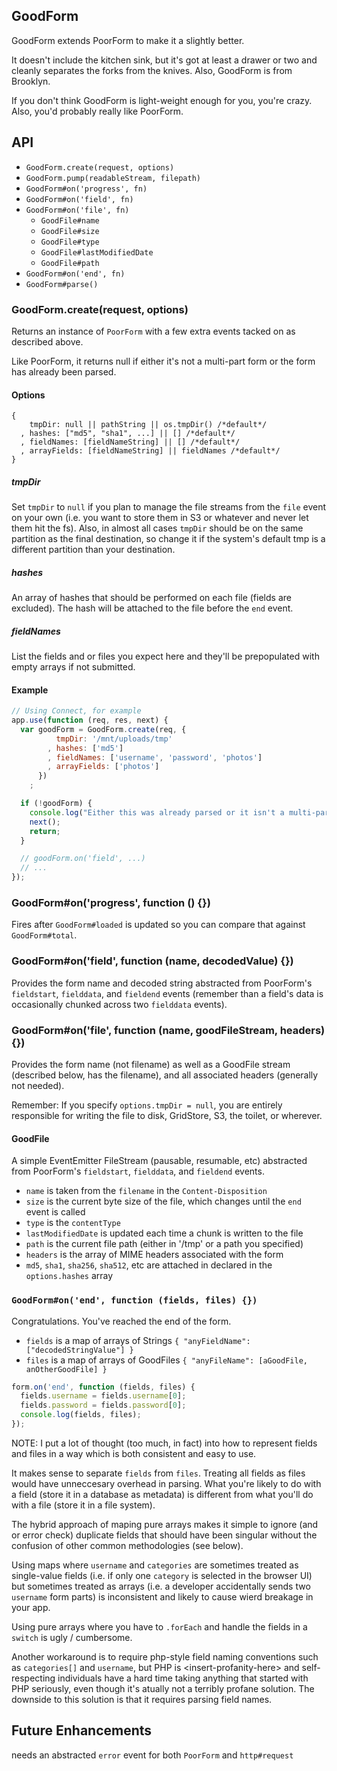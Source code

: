 ## GoodForm

GoodForm extends PoorForm to make it a slightly better.

It doesn't include the kitchen sink, but it's got at least a drawer or two and cleanly separates the forks from the knives. Also, GoodForm is from Brooklyn.

If you don't think GoodForm is light-weight enough for you, you're crazy.
Also, you'd probably really like PoorForm.

## API

  * `GoodForm.create(request, options)`
  * `GoodForm.pump(readableStream, filepath)`
  * `GoodForm#on('progress', fn)`
  * `GoodForm#on('field', fn)`
  * `GoodForm#on('file', fn)`
    * `GoodFile#name`
    * `GoodFile#size`
    * `GoodFile#type`
    * `GoodFile#lastModifiedDate`
    * `GoodFile#path`
  * `GoodForm#on('end', fn)`
  * `GoodForm#parse()`

### GoodForm.create(request, options)

Returns an instance of `PoorForm` with a few extra events tacked on as described above.

Like PoorForm, it returns null if either it's not a multi-part form or the form has already been parsed.

#### Options

    {
        tmpDir: null || pathString || os.tmpDir() /*default*/
      , hashes: ["md5", "sha1", ...] || [] /*default*/
      , fieldNames: [fieldNameString] || [] /*default*/
      , arrayFields: [fieldNameString] || fieldNames /*default*/
    }

##### tmpDir

Set `tmpDir` to `null` if you plan to manage the file streams from the `file` event on your own
(i.e. you want to store them in S3 or whatever and never let them hit the fs).
Also, in almost all cases `tmpDir` should be on the same partition as the final destination,
so change it if the system's default tmp is a different partition than your destination.

##### hashes

An array of hashes that should be performed on each file (fields are excluded).
The hash will be attached to the file before the `end` event.

##### fieldNames

List the fields and or files you expect here and they'll be prepopulated with empty arrays if not submitted.

#### Example

```javascript
// Using Connect, for example
app.use(function (req, res, next) {
  var goodForm = GoodForm.create(req, {
          tmpDir: '/mnt/uploads/tmp'
        , hashes: ['md5']
        , fieldNames: ['username', 'password', 'photos']
        , arrayFields: ['photos']
      })
    ;

  if (!goodForm) {
    console.log("Either this was already parsed or it isn't a multi-part form");
    next();
    return;
  }

  // goodForm.on('field', ...)
  // ...
});
```

### GoodForm#on('progress', function () {})

Fires after `GoodForm#loaded` is updated so you can compare that against `GoodForm#total`.

### GoodForm#on('field', function (name, decodedValue) {})

Provides the form name and decoded string
abstracted from PoorForm's `fieldstart`, `fielddata`, and `fieldend` events
(remember than a field's data is occasionally chunked across two `fielddata` events).

### GoodForm#on('file', function (name, goodFileStream, headers) {})

Provides the form name (not filename) as well as a GoodFile stream (described below, has the filename),
and all associated headers (generally not needed).

Remember: If you specify `options.tmpDir = null`,
you are entirely responsible for writing the file to disk, GridStore, S3, the toilet, or wherever.

#### GoodFile

A simple EventEmitter FileStream (pausable, resumable, etc)
abstracted from PoorForm's `fieldstart`, `fielddata`, and `fieldend` events.

  * `name` is taken from the `filename` in the `Content-Disposition` 
  * `size` is the current byte size of the file, which changes until the `end` event is called
  * `type` is the `contentType`
  * `lastModifiedDate` is updated each time a chunk is written to the file
  * `path` is the current file path (either in '/tmp' or a path you specified)
  * `headers` is the array of MIME headers associated with the form
  * `md5`, `sha1`, `sha256`, `sha512`, etc are attached in declared in the `options.hashes` array

### `GoodForm#on('end', function (fields, files) {})`

Congratulations. You've reached the end of the form.

  * `fields` is a map of arrays of Strings `{ "anyFieldName": ["decodedStringValue"] }`
  * `files` is a map of arrays of GoodFiles `{ "anyFileName": [aGoodFile, anOtherGoodFile] }`

```javascript
form.on('end', function (fields, files) {
  fields.username = fields.username[0];
  fields.password = fields.password[0];
  console.log(fields, files);
});
```

NOTE:
I put a lot of thought (too much, in fact) into how to represent fields and files in a way which is both consistent and easy to use.

It makes sense to separate `fields` from `files`.
Treating all fields as files would have unneccesary overhead in parsing.
What you're likely to do with a field (store it in a database as metadata)
is different from what you'll do with a file (store it in a file system).

The hybrid approach of maping pure arrays makes it simple to ignore (and or error check)
duplicate fields that should have been singular without the confusion of other common methodologies
(see below).

Using maps where `username` and `categories` are sometimes treated as single-value fields
(i.e. if only one `category` is selected in the browser UI)
but sometimes treated as arrays
(i.e. a developer accidentally sends two `username` form parts)
is inconsistent and likely to cause wierd breakage in your app.

Using pure arrays where you have to `.forEach`
and handle the fields in a `switch` is ugly / cumbersome.

Another workaround is to require php-style field naming conventions such as `categories[]` and `username`, but PHP is &lt;insert-profanity-here&gt; and self-respecting individuals have a hard time taking anything that started with PHP seriously, even though it's atually not a terribly profane solution.
The downside to this solution is that it requires parsing field names.

## Future Enhancements

needs an abstracted `error` event for both `PoorForm` and `http#request`
